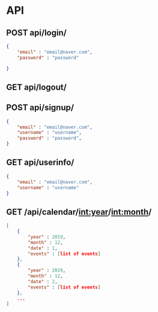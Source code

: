 # API

## POST api/login/
``` json
{
    "email" : "email@naver.com",
    "password" : "password"

}
```

## GET api/logout/

## POST api/signup/
``` json
{
    "email" : "email@naver.com",
    "username" : "username",
    "password" : "password",
}
```
## GET api/userinfo/
``` json 
{
    "email" : "email@naver.com",
    "username" : "username"
}
```

## GET /api/calendar/<int:year>/<int:month>/
``` json
[
    {
        "year" : 2019,
        "month" : 12,
        "date" : 1,
        "events" : [list of events]
    },
    {
        "year" : 2019,
        "month" : 12,
        "date" : 2,
        "events" : [list of events]
    },
    ...
]
```
